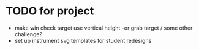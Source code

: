 # TODO for project

- make win check target use vertical height -or grab target / some other challenge?
- set up instrument svg templates for student redesigns
